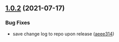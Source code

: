 ## [1.0.2](https://github.com/Izhaki/useSize/compare/v1.0.1...v1.0.2) (2021-07-17)


### Bug Fixes

* save change log to repo upon release ([aeee314](https://github.com/Izhaki/useSize/commit/aeee3145892ee8fc46fef3285fbd1e49232d4e8e))
